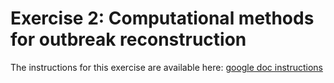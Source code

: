 # Exercise 2: Computational methods for outbreak reconstruction

The instructions for this exercise are available here: [google doc instructions](https://www.dropbox.com/scl/fi/5im0cvdt2mdyj6n4jv066/Exercise2_instructions.gdoc?dl=0&rlkey=d63shkzepu95lc5pjy6uyh5q6)
